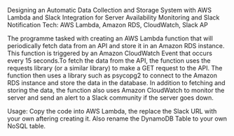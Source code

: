 Designing an Automatic Data Collection and Storage System with AWS Lambda and Slack Integration for Server Availability Monitoring and Slack Notification
Tech: AWS Lambda, Amazon RDS, CloudWatch, Slack AP

The programme tasked with creating an AWS Lambda function that will periodically fetch data from an API and store it in an Amazon RDS instance. This function is triggered by an Amazon CloudWatch Event
that occurs every 15 seconds.To fetch the data from the API, the function uses the requests library (or a similar library) to make a GET request to the API. The function
then uses a library such as psycopg2 to connect to the Amazon RDS instance and store the data in the database. In addition to fetching and storing the data, the function also uses Amazon CloudWatch to
monitor the server and send an alert to a Slack community if the server goes down. 

Usage:
Copy the code into AWS Lambda, the replace the Slack URL with your own aftering creating it. Also rename the DynamoDB Table to your own NoSQL table.
